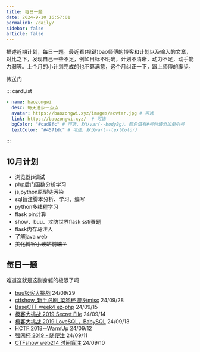 ```yaml
---
title: 每日一题
date: 2024-9-10 16:57:01
permalink: /daily/
sidebar: false
article: false
---
```


描述近期计划，每日一题。最近看(视键)bao师傅的博客和计划以及输入的文章，对比之下，发现自己一些不足，例如目标不明确，计划不清晰，动力不足，动手能力弱等。上个月的小计划完成的也不算满意，这个月纠正一下，跟上师傅的脚步。

传送门

::: cardList
```yaml
- name: baozongwi
  desc: 每天进步一点点
  avatar: https://baozongwi.xyz/images/acvtar.jpg # 可选
  link: https://baozongwi.xyz/  # 可选
  bgColor: "#cad8fc" # 可选，默认var(--bodyBg)。颜色值有#号时请添加单引号
  textColor: "#4571dc" # 可选，默认var(--textColor)
```
:::


## 10月计划

- 浏览器js调试
- php后门函数分析学习
- js,python原型链污染
- sql盲注脚本分析、学习、编写
- python多线程学习
- flask pin计算
- show、buu、攻防世界flask ssti赛题
- flask内存马注入
- 了解java web
- ~~美化博客小破站前端？~~


## 每日一题

难道这就是这副身躯的极限了吗

- [buu极客大挑战](/pages/8f5e89/)       24/09/29
- [ctfshow_新手必刷_菜狗杯 部分misc](/pages/276266/)       24/09/28
- [BaseCTF week4 ez-php](pages/a0e9c3/#fin-ez-php)       24/09/15
- [极客大挑战 2019  Secret File](/pages/276200/)       24/09/14
- [极客大挑战 2019 LoveSQL，BabySQL](/pages/7402d2/)       24/09/13
- [HCTF 2018--WarmUp](/pages/36ca45/)      24/09/12
- [强网杯 2019 - 随便注](/pages/a7f3bd/)      24/09/11
- [CTFshow web214 时间盲注](/pages/dfa81f/)            24/09/10